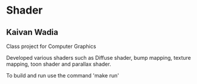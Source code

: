 Shader
=======================
Kaivan Wadia
-------------------------
Class project for Computer Graphics

Developed various shaders such as Diffuse shader, bump mapping, texture mapping, toon shader and parallax shader.

To build and run use the command 'make run'
